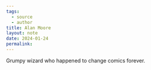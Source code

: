 ```yaml
---
tags:
  - source
  - author
title: Alan Moore
layout: note
date: 2024-01-24
permalink:
---
```


Grumpy wizard who happened to change comics forever. 